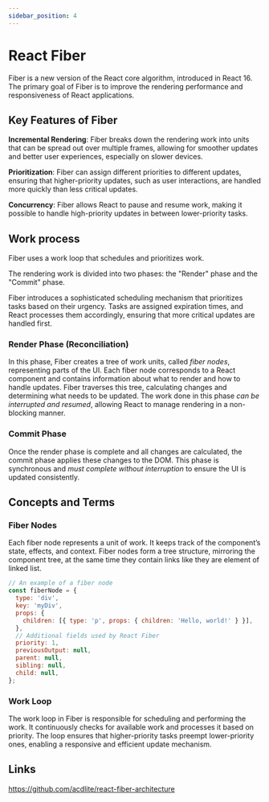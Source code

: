 ```yaml
---
sidebar_position: 4
---
```


# React Fiber

Fiber is a new version of the React core algorithm, introduced in React 16. The
primary goal of Fiber is to improve the rendering performance and responsiveness
of React applications.

## Key Features of Fiber

**Incremental Rendering**: Fiber breaks down the rendering work into units that
can be spread out over multiple frames, allowing for smoother updates and better
user experiences, especially on slower devices.

**Prioritization**: Fiber can assign different priorities to different updates,
ensuring that higher-priority updates, such as user interactions, are handled
more quickly than less critical updates.

**Concurrency**: Fiber allows React to pause and resume work, making it possible
to handle high-priority updates in between lower-priority tasks.

## Work process

Fiber uses a work loop that schedules and prioritizes work.

The rendering work is divided into two phases: the "Render" phase and the
"Commit" phase.

Fiber introduces a sophisticated scheduling mechanism that prioritizes tasks
based on their urgency. Tasks are assigned expiration times, and React processes
them accordingly, ensuring that more critical updates are handled first.

### Render Phase (Reconciliation)

In this phase, Fiber creates a tree of work units, called _fiber nodes_,
representing parts of the UI. Each fiber node corresponds to a React component
and contains information about what to render and how to handle updates. Fiber
traverses this tree, calculating changes and determining what needs to be
updated. The work done in this phase _can be interrupted and resumed_, allowing
React to manage rendering in a non-blocking manner.

### Commit Phase

Once the render phase is complete and all changes are calculated, the commit
phase applies these changes to the DOM. This phase is synchronous and _must
complete without interruption_ to ensure the UI is updated consistently.

## Concepts and Terms

### Fiber Nodes

Each fiber node represents a unit of work. It keeps track of the component’s
state, effects, and context. Fiber nodes form a tree structure, mirroring the
component tree, at the same time they contain links like they are element of
linked list.

```javascript
// An example of a fiber node
const fiberNode = {
  type: 'div',
  key: 'myDiv',
  props: {
    children: [{ type: 'p', props: { children: 'Hello, world!' } }],
  },
  // Additional fields used by React Fiber
  priority: 1,
  previousOutput: null,
  parent: null,
  sibling: null,
  child: null,
};
```

### Work Loop

The work loop in Fiber is responsible for scheduling and performing the work. It
continuously checks for available work and processes it based on priority. The
loop ensures that higher-priority tasks preempt lower-priority ones, enabling a
responsive and efficient update mechanism.

## Links

https://github.com/acdlite/react-fiber-architecture
